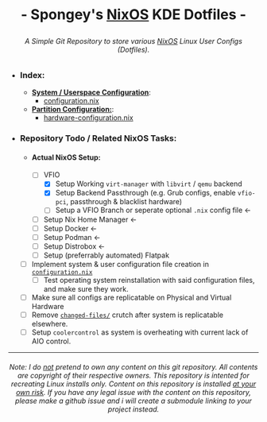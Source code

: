 # <p align=center>- Spongey's <u>NixOS</u> KDE Dotfiles -
###### <p align=center> A Simple Git Repository to store various <u>NixOS</u> Linux User Configs (Dotfiles).


- ### Index:
    - <u><b>System / Userspace Configuration</b></u>:
        - [configuration.nix](./etc/nixos/configuration.nix)
    - <u><b>Partition Configuration:</b></u>:
        - [hardware-configuration.nix](./etc/nixos/hardware-configuration.nix)


- ### Repository Todo / Related NixOS Tasks:
  - #### Actual NixOS Setup:
    - [ ] VFIO
      - [x] Setup Working `virt-manager` with `libvirt` / `qemu` backend
      - [x] Setup Backend Passthrough (e.g. Grub configs, enable `vfio-pci`, passthrough & blacklist hardware)
      - [ ] Setup a VFIO Branch or seperate optional `.nix` config file <-
    - [ ] Setup Nix Home Manager <- 
    - [ ] Setup Docker <-
    - [ ] Setup Podman <- 
    - [ ] Setup Distrobox <-
    - [ ] Setup (preferrably automated) Flatpak 
  - [ ] Implement system & user configuration file creation in [`configuration.nix`](./etc/nixos/configuration.nix)
    - [ ] Test operating system reinstallation with said configuration files, and make sure they work.
  - [ ] Make sure all configs are replicatable on Physical and Virtual Hardware
  - [ ] Remove [`changed-files/`](./changed-files/) crutch after system is replicatable elsewhere.
  - [ ] Setup `coolercontrol` as system is overheating with current lack of AIO control.

<!--
<p align=center><img src="https://user-images.githubusercontent.com/28176188/210040764-90bf0b89-1e4f-4f6f-aa42-35a006060849.png" title="I Run Arch Btw"></p>

<h2>Index:</h2>
<ul>
  <li><b>This Repo</b>:</li>
  <ul>
    <li><a href="#cloning-this-repo">Cloning this Repo</a></li>
    <li><b><u>Branches:</u></b></li>
      <ul>
        <li><a href="https://github.com/spongeyperson/arch-dotfiles/tree/unused">Unused files Branch</a></li>
      </ul>   
      <li><b><u>Configurations</u></b>:</li>
        <ul>
          <li><a href="https://github.com/spongeyperson/arch-dotfiles/tree/master/etc/X11/xorg.conf.d/">Xorg configuration</a></li>
          <li><a href="https://github.com/spongeyperson/arch-dotfiles/tree/master/home/tyler/.local/share/plasma/layout-templates">Custom KDE panels</a></li>
          <li><b><u>VFIO / GPU Passthrough Related</u></b>:</li>
            <ul>
              <li><a href="https://github.com/spongeyperson/arch-dotfiles/tree/master/usr/share/kvm">GPU VBIOS ROMs</a></li>
              <li><a href="https://github.com/spongeyperson/arch-dotfiles/tree/master/etc/libvirt/qemu">Virsh Config XMLs</a></li>
            </ul>
          </ul>
        </ul>
      </ul>
    </ul>
  </ul>
</ul>
<li><b>Other Repos</b>:</li>
  <ul>
  <li><b>Extra Dotfiles, Belonging to this Repo:</b> <a href="https://github.com/spongeyperson/dotfiles-extras"><sup><code>../dotfiles-extras</code></sup></a></li>
    <ul>
      <li><b><u>Documentation:</u></b></li>
      <ul>
        <li><a href="https://github.com/spongeyperson/dotfiles-extras/blob/master/docs/PRIME-Render-Settings.md">(WIP) Prime Render Offload Settings:</a></li>
        <li><img src="https://user-images.githubusercontent.com/28176188/224575749-b843d685-2e1e-43bc-8267-ee337fde8206.svg" width="14" height="14"><b> <u>Wine Related:</b></u></li>
        <ul>
          <li><a href="https://github.com/spongeyperson/dotfiles-extras/blob/master/docs/Game-Settings.md">Game settings<a></li>
          <li><a href="https://github.com/spongeyperson/dotfiles-extras/blob/master/docs/Game-Troubleshooting.md">Game troubleshooting<a></li>
        </ul>
        <li><b><u>Hardware Specific Fixes & Settings:</u></b></li>
          <ul>
            <li><a href="https://github.com/spongeyperson/dotfiles-extras/blob/master/docs/Hardware%20Specific%20Fixes%20%26%20Settings/Steam%20Deck%20Settings.md">Steam Deck</a></li>
            <li><a href="https://github.com/spongeyperson/dotfiles-extras/blob/master/docs/Hardware%20Specific%20Fixes%20%26%20Settings/ROG-G15-config.md">ROG G15 AMD Advantage on Linux</a></li>
            <li><a href="https://github.com/spongeyperson/dotfiles-extras/blob/master/docs/Hardware%20Specific%20Fixes%20%26%20Settings/ZENITH-II-Extreme-config.md">(WIP) TRX40 Zenith II Extreme on Linux</a></li>
          </ul>
      </ul>
      <li><b><u>Configurations</u></b>:</li>
        <ul>
          <li><a href="https://github.com/spongeyperson/dotfiles-extras/tree/master/virshxml_examples">Virsh Config XML Examples</a></li>
        </ul>
    </ul>
  </ul>
</ul>
<ul>
  <li><b>Other Dotfiles</b>:</li>
    <ul>
      <li><b>Fedora (ROG G15)</b>: <a href="https://github.com/spongeyperson/fedora-dotfiles-laptop/">spongeyperson/fedora-dotfiles-laptop</a></li>
      <li><b>Fedora</b>: <a href="https://github.com/spongeyperson/fedora-dotfiles/">spongeyperson/fedora-dotfiles</a></li>
      <li><b>Proxmox</b>: <a href="https://github.com/spongeyperson/proxmox-config/">spongeyperson/proxmox-config</a></li>
    </ul>
  </ul>
</ul>

## Cloning this Repo:
> Please note, this information was taken from the following source and changed to fit the content of this repo.
> https://www.atlassian.com/git/tutorials/dotfiles


### From Scratch:

  1) <b>Initialize the Repo:</b>
      ```bash
      git init --bare $HOME/.dotfiles
      ```
  2) <b>Set an Alias in your Shell's Config:</b>
      > Fish Shell:
      ```bash
      echo "alias dotfiles='/usr/bin/git --git-dir=$HOME/.dotfiles/ --work-tree=/'" >> $HOME/.config/fish/config.fish
      ```
      > Bash Shell:
      ```bash
      echo "alias dotfiles='/usr/bin/git --git-dir=$HOME/.dotfiles/ --work-tree=/'" >> $HOME/.bashrc
      ```
  3) <b>Globally Untrack Files that aren't part of the Dotfiles</b>
      ```bash
      dotfiles config --local status.showUntrackedFiles no
      ```

### Migrate / Merge into System:

  1) <b>Set an Alias in your Shell's Config:</b>
      > Fish Shell:
      ```bash
      echo "alias dotfiles='/usr/bin/git --git-dir=$HOME/.dotfiles/ --work-tree=/'" >> $HOME/.config/fish/config.fish
      ```
      > Bash Shell:
      ```bash
      echo "alias dotfiles='/usr/bin/git --git-dir=$HOME/.dotfiles/ --work-tree=/'" >> $HOME/.bashrc
      ```
  2) <b>Globally Untrack Files that aren't part of the Dotfiles</b>
      ```bash
      dotfiles config --local status.showUntrackedFiles no
      ```
  3) <b>Set Dotfiles Repo Source as ignored:</b>
      ```bash
      echo ".dotfiles" >> .gitignore
      ```
  4) <b>Clone Bare Repo:</b>
      ```bash
      git clone --bare https://github.com/spongeyperson/arch-dotfiles.git $HOME/.dotfiles/
      ```
  5) <b>Checkout Content from Remote Repo:</b>
      ```bash
      dotfiles checkout
      ```
-->

---
###### <p align=center> Note: I do <ins>not</ins> pretend to own any content on this git repository. All contents are copyright of their respective owners. This repository is intented for recreating Linux installs only. Content on this repository is installed <ins>at your own risk</ins>. If you have any legal issue with the content on this repository, please make a github issue and i will create a submodule linking to your project instead.</p>
